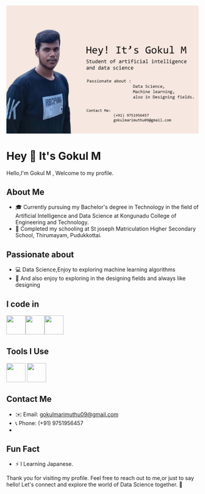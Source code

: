 ![logo](https://github.com/gokulm19/gokulm19/blob/a2452f2b34deb12c57b8b94c7f5b9e00a1f1367a/Banner.jpg)
# Hey 👋 It's Gokul M

Hello,I'm Gokul M , Welcome to my profile. 

## About Me
- 🎓 Currently pursuing my Bachelor's degree in Technology in the field of Artificial Intelligence and Data Science at Kongunadu College of Engineering and Technology.
- 🏫 Completed my schooling at St joseph Matriculation Higher Secondary School, Thirumayam, Pudukkottai.

## Passionate about
- 💻 Data Science,Enjoy to exploring machine learning algorithms
- 🤔 And also enjoy to exploring in the designing fields and always like designing


## I code in
<img height="50" width="50" src="https://img.icons8.com/color/48/000000/python.png" /><img height="50" width="50" src="https://img.icons8.com/color/48/000000/c-programming.png" /><img height="50" width="50" src="https://img.icons8.com/color/48/000000/java-coffee-cup-logo.png" />

## Tools I Use
<img height="50" width="50" src="https://img.icons8.com/doodle/48/000000/adobe-photoshop.png"/> <img height="50" width="50" src="https://img.icons8.com/color/48/000000/figma--v1.png"/>

## Contact Me
- ✉️ Email: gokulmarimuthu09@gmail.com
- 📞 Phone: (+91) 9751956457
- 
## Fun Fact
- ⚡ I Learning Japanese.

Thank you for visiting my profile.
Feel free to reach out to me,or just to say hello! Let's connect and explore the world of Data Science together. 🚀
